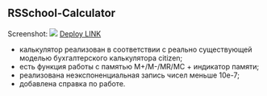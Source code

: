 ## RSSchool-Calculator

Screenshot:
   ![](https://i.imgur.com/HhJslQh.jpg)
[Deploy LINK]() 

- калькулятор реализован в соответствии с реально существующей моделью бухгалтерского калькулятора citizen;
- есть функция работы с памятью M+/M-/MR/MC + индикатор памяти;
- реализована неэкспоненциальная запись чисел меньше 10е-7;
- добавлена справка по работе.
